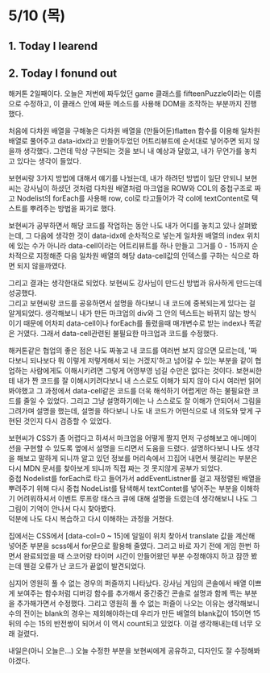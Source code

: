 # 5/10 (목)

## 1. Today I learend


## 2. Today I fonund out

해커톤 2일째이다. 오늘은 저번에 짜두었던 game 클래스를 fifteenPuzzle이라는 이름으로 수정하고, 이 클래스 안에 짜둔 메소드를 사용해 DOM을 조작하는 부분까지 진행했다. 

처음에 다차원 배열을 구해놓은 다차원 배열을 (만들어둔)flatten 함수를 이용해 일차원 배열로 풀어주고 data-idx라고 만들어두었던 어트리뷰트에 순서대로 넣어주면 되지 않을까 생각했다. 그런데 막상 구현되는 것을 보니 내 예상과 달랐고, 내가 무언가를 놓치고 있다는 생각이 들었다. 

보현씨랑 3가지 방법에 대해서 얘기를 나눴는데, 내가 하려던 방법이 일단 안되니 보현씨는 강사님이 하셨던 것처럼 다차원 배열처럼 마크업을 ROW와 COL의 중첩구조로 짜고 Nodelist의 forEach를 사용해 row, col로 타고들어가 각 col에 textContent로 텍스트를 뿌려주는 방법을 짜기로 했다.

보현씨가 공부하면서 해당 코드를 작업하는 동안 나도 내가 어디를 놓치고 있나 살펴봤는데, 그 다음에 생각한 것이 data-idx에 순차적으로 넣는게 일차원 배열의 index 위치에 있는 수가 아니라 data-cell이라는 어트리뷰트를 하나 만들고 그거를 0 - 15까지 순차적으로 지정해준 다음 일차원 배열의 해당 data-cell값의 인덱스를 구하는 식으로 하면 되지 않을까였다. 

그리고 결과는 생각한대로 되었다. 보현씨도 강사님이 만드신 방법과 유사하게 만드는데 성공했다.  
그리고 보현씨랑 코드를 공유하면서 설명을 하다보니 내 코드에 중복되는게 있다는 걸 알게되었다. 생각해보니 내가 만든 마크업의 div와 그 안의 텍스트는 바뀌지 않는 방식이기 때문에 어차피 data-cell이나 forEach를 돌렸을때 매개변수로 받는 index나 똑같은 거였다. 그래서 data-cell관련된 불필요한 마크업과 코드를 수정했다.

해커톤같은 협업의 좋은 점은 나도 짜놓고 내 코드를 여러번 보지 않으면 모르는데, '짜다보니 되나보다 뭐 이렇게 저렇게해서 되는 거겠지'하고 넘어갈 수 있는 부분을 같이 협업하는 사람에게도 이해시키려면 그렇게 어영부영 넘길 수만은 없다는 것이다. 보현씨한테 내가 짠 코드를 잘 이해시키려다보니 내 스스로도 이해가 되지 않아 다시 여러번 읽어봐야했고 그 과정에서 data-cell같은 코드를 더욱 해석하기 어렵게만 하는 불필요한 코드를 줄일 수 있었다. 그리고 그냥 설명하기에는 나 스스로도 잘 이해가 안되어서 그림을 그려가며 설명을 했는데, 설명을 하다보니 나도 내 코드가 어떤식으로 내 의도와 맞게 구현된 것인지 다시 검증할 수 있었다.

보현씨가 CSS가 좀 어렵다고 하셔서 마크업을 어떻게 짤지 먼저 구성해보고 애니메이션을 구현할 수 있도록 옆에서 설명을 드리면서 도움을 드렸다. 설명하다보니 나도 생각을 해보고 말하게 되니까 알고 있던 정보를 머리속에서 끄집어 내면서 헷갈리는 부분은 다시 MDN 문서를 찾아보게 되니까 직접 짜는 것 못지않게 공부가 되었다.  
중첩 Nodelist를 forEach로 타고 들어가서 addEventListner를 걸고 재정렬된 배열을 뿌려주기 위해 다시 중첩 NodeList를 탐색해서 textContet를 넣어주는 부분을 이해하기 어려워하셔서 이벤트 루프랑 태스크 큐에 대해 설명을 드렸는데 생각해보니 나도 그 그림이 기억이 안나서 다시 찾아봤다.  
덕분에 나도 다시 복습하고 다시 이해하는 과정을 거쳤다.

집에서는 CSS에서 [data-col=0 ~ 15]에 일일이 위치 찾아서 translate 값을 계산해 넣어준 부분을 scss에서 for문으로 활용해 줄였다. 그리고 바로 자기 전에 게임 한번 하면서 완료되었을 때 스코어랑 타이머 시간이 안들어왔던 부분 수정해야지 하고 잠깐 봤는데 웬걸 오류가 난 코드가 끝없이 발견되었다.

심지어 영원히 풀 수 없는 경우의 퍼즐까지 나타났다. 
강사님 게임의 콘솔에서 배열 이쁘게 보여주는 함수처럼 디버깅 함수를 추가해서 중간중간 콘솔로 설명과 함께 찍는 부분을 추가해가면서 수정했다. 
그리고 영원히 풀 수 없는 퍼즐이 나오는 이유는 생각해보니 수의 전이는 blank의 경우는 제외해야하는데 우리가 만든 배열의 blank값이 15이면 15뒤의 수는 15의 반전쌍이 되어서 이 역시 count되고 있었다. 이걸 생각해내는데 너무 오래 걸렸다.

내일은(아니 오늘은...) 오늘 수정한 부분을 보현씨에게 공유하고, 디자인도 잘 수정해봐야겠다.